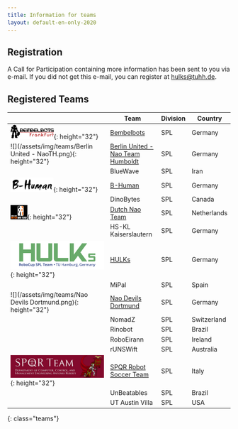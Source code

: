```yaml
---
title: Information for teams
layout: default-en-only-2020
---
```


## Registration

A Call for Participation containing more information has been sent to you via e-mail.
If you did not get this e-mail, you can register at [hulks@tuhh.de](mailto:hulks@tuhh.de).

## Registered Teams

|                                                                 | Team                                                          | Division | Country                                  |
|-----------------------------------------------------------------|---------------------------------------------------------------|----------|------------------------------------------|
| ![](/assets/img/teams/Bembelbots.png){: height="32"}            | [Bembelbots](https://www.jrl.cs.uni-frankfurt.de/web/robocup) | SPL      | Germany |
| ![](/assets/img/teams/Berlin United - NaoTH.png){: height="32"} | [Berlin United - Nao Team Humboldt](http://naoth.de)          | SPL      | Germany |
|                                                                 | BlueWave                                                      | SPL      | Iran |
| ![](/assets/img/teams/B-Human.png){: height="32"}               | [B-Human](https://www.b-human.de)                             | SPL      | Germany |
|                                                                 | DinoBytes                                                     | SPL      | Canada |
| ![](/assets/img/teams/DNT_logo.png){: height="32"}              | [Dutch Nao Team](http://www.dutchnaoteam.nl)                  | SPL      | Netherlands |
|                                                                 | HS-KL Kaiserslautern                                          | SPL      | Germany |
| ![](/assets/img/teams/HULKs.svg){: height="32"}                 | [HULKs](https://hulks.de)                                     | SPL      | Germany |
|                                                                 | MiPal                                                         | SPL      | Spain |
| ![](/assets/img/teams/Nao Devils Dortmund.png){: height="32"}   | [Nao Devils Dortmund](https://naodevils.de/)                  | SPL      | Germany |
|                                                                 | NomadZ                                                        | SPL      | Switzerland |
|                                                                 | Rinobot                                                       | SPL      | Brazil |
|                                                                 | RoboEirann                                                    | SPL      | Ireland |
|                                                                 | rUNSWift                                                      | SPL      | Australia |
| ![](/assets/img/teams/spqr.jpg){: height="32"}                  | [SPQR Robot Soccer Team](http://spqr.diag.uniroma1.it/)       | SPL      | Italy |
|                                                                 | UnBeatables                                                   | SPL      | Brazil |
|                                                                 | UT Austin Villa                                               | SPL      | USA |
{: class="teams"}
